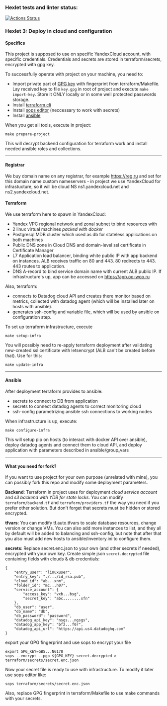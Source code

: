### Hexlet tests and linter status:
[![Actions Status](https://github.com/galex-do/devops-for-programmers-project-lvl3/workflows/hexlet-check/badge.svg)](https://github.com/galex-do/devops-for-programmers-project-lvl3/actions)

### Hexlet 3: Deploy in cloud and configuration

#### Specifics

This project is supposed to use on specific YandexCloud account, with specific credentials. Credentials and secrets are stored in terraform/secrets, encrypted with gpg key.

To successfully operate with project on your machine, you need to:

- Import private part of [GPG key](https://ioflood.com/blog/install-gpg-command-linux/) with fingerprint from terraform/Makefile. Lay received key to file `key.gpg` in root of project and execute `make import-key`. Store it ONLY locally or in some well protected passwords storage.
- Install [terraform cli](https://developer.hashicorp.com/terraform/install)
- Install [sops editor](https://github.com/getsops/sops/tree/0494bc41911bc6e050ddd8a5da2bbb071a79a5b7#up-and-running-in-60-seconds) (neccessary to work with secrets)
- Install [ansible](https://docs.ansible.com/ansible/latest/installation_guide/intro_installation.html#installing-and-upgrading-ansible-with-pip)

When you get all tools, execute in project:

```
make prepare-project
```

This will decrypt backend configuration for terraform work and install needed ansible roles and collections.

---

#### Registrar

We buy domain name on any registrar, for example https://reg.ru and set for this domain name custom nameservers - in project we use YandexCloud for infrastucture, so it will be cloud NS ns1.yandexcloud.net and ns2.yandexcloud.net. 

#### Terraform

We use terraform here to spawn in YandexCloud:

- Yandex VPC regional network and zonal subnet to bind resources with
- 2 linux virtual machines *packed with docker*
- Postgresql MDB cluster which used as db for stateless applications on both machines
- Public DNS zone in Cloud DNS and domain-level ssl certificate in Certificate Manager
- L7 Application load balancer, binding white public IP with app backend on instances. ALB receives traffic on 80 and 443. 80 redirects to 443. 443 routes to application.
- DNS A-record to bind service domain name with current ALB public IP. If infrastructure's up, app can be accessed on https://app.oo-woo.ru

Also, terraform:

- connects to Datadog cloud API and creates there monitor based on metrics, collected with datadog agent (which will be installed later on hosts with ansible).
- generates ssh-config and variable file, which will be used by ansible on configuration step.

To set up terraform infrastructure, execute

```
make setup-infra
```

You will possibly need to re-apply terraform deployment after validating new-created ssl certificate with letsencrypt (ALB can't be created before that). Use for this:

```
make update-infra
```

---

#### Ansible

After deployment terraform provides to ansible:

- secrets to connect to DB from application
- secrets to connect datadog agents to correct monitoring cloud
- ssh-config parametrizing ansible ssh connections to working nodes

When infrastructure is up, execute:

```
make configure-infra
```

This will setup pip on hosts (to interact with docker API over ansible), deploy datadog agents and connect them to cloud API, and deploy application with parameters described in ansible/group_vars

---

#### What you need for fork?

If you want to use project for your own purpose (unrelated with mine), you can possibly fork this repo and modify some deployment parameters.

**Backend**: Terraform in project uses for deployment *cloud service account* and *s3 backend with YDB for state locks*. You can modify `terraform/backend.tf` and `terraform/providers.tf` the way you need if you prefer other solution. But don't forget that secrets must be hidden or stored encrypted.

**tfvars**: You can modify tf.auto.tfvars to scale database resources, change version or change VMs. You can also add more instances to list, and they all by default will be added to balancing and ssh-config, but note that after that you also must add new hosts to ansible/inventory.ini to configure them.

**secrets**: Replace secret.enc.json to your own (and other secrets if needed), encrypted with your own key. Create simple json `secret.decrypted` file containing fields with clouds & db credentials:

```
{
	"entry_user": "linuxuser",
	"entry_key": "./.../id_rsa.pub",
	"cloud_id": "ab...xnm",
	"folder_id": "mc...h07",
	"service_account": {
		"access_key": "vxb...bsg",
		"secret_key": "abc........sfn"
	},
	"db_user": "user",
	"db_name": "db",
	"db_password": "password",
	"datadog_api_key": "nsgs...ngsgs",
	"datadog_app_key": "bf2...f0r",
	"datadog_api_url": "https://api.us4.datadoghq.com"
}
```

export your GPG fingerprint and use sops to encrypt your file

```
export GPG_KEY=GBS...NG178
sops --encrypt --pgp ${GPG_KEY} secret.decrypted > terraform/secrets/secret.enc.json
```

Now your secret file is ready to use with infrastructure. To modify it later use sops editor like:

```
sops terraform/secrets/secret.enc.json
```

Also, replace GPG fingerprint in terraform/Makefile to use make commands with your secrets.
